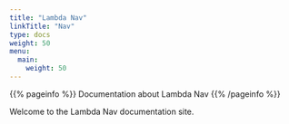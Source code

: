 ```yaml
---
title: "Lambda Nav"
linkTitle: "Nav"
type: docs
weight: 50
menu:
  main:
    weight: 50
---
```


{{% pageinfo %}}
Documentation about Lambda Nav
{{% /pageinfo %}}

Welcome to the Lambda Nav documentation site.
